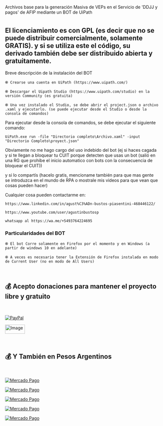 Archivos base para la generación Masiva de VEPs en el Servicio de 'DDJJ y pagos' de AFIP mediante un BOT de UiPath
#
## El licenciamiento es con GPL (es decir que no se puede distribuir comercialmente, solamente GRATIS). y si se utiliza este el código, su derivado también debe ser distribuido abierta y gratuitamente. 

 Breve descripción de la instalación del BOT

    ֎ Crearse una cuenta en UiPath (https://www.uipath.com/)
    
    ֎ Descargar el Uipath Studio (https://www.uipath.com/studio) en la versión Community (es gratuita)
    
    ֎ Una vez instalado el Studio, se debe abrir el project.json o archivo .xaml y ejecutarlo. (se puede ejecutar desde el Studio o desde la consola de comandos)

Para ejecutar desde la consola de comandos, se debe ejecutar el siguiente comando:

    UiPath.exe run -file "Directorio completo\Archivo.xaml" -input "Directorio Completo\proyect.json"


Obviamente no me hago cargo del uso indebido del bot (ej si haces cagada y si te llegan a bloquear tu CUIT porque detecten que usas un bot (salió en una RG que prohibe el inicio automatico con bots con la consecuencia de bloquear el CUIT))

y si lo compartís (hacelo gratis, mencioname también para que mas gente se introduzca en el mundo de RPA o mostrale mis videos para que vean que cosas pueden hacer)

Cualquier cosa pueden contactarme en:

    https://www.linkedin.com/in/agust%C3%ADn-bustos-piasentini-468446122/

    https://www.youtube.com/user/agustinbustosp

    whatsapp al https://wa.me/+5493764224695

### Particularidades del BOT

    ֎ El bot Corre solamente en Firefox por el momento y en Windows (a partir de windows 10 en adelante)

    ֎ A veces es necesario tener la Extensión de Firefox instalada en modo de Current User (no en modo de All Users)

<br/>

## 💰 Acepto donaciones para mantener el proyecto libre y gratuito
<br/>

[![PayPal](https://img.shields.io/badge/PayPal-00457C?style=for-the-badge&logo=paypal&logoColor=white)](https://paypal.me/agustinbustosp) <!-- [<img src="http://ketekipo.com.ar/wp-content/uploads/2020/05/mercado-pago.png" alt="Image" height="30" width="100\">](https://paypal.me/paypal.me/agustinbustosp) -->

<!-- [![Cafecito](https://img.shields.io/badge/-Cafecito-9cf?style=for-the-badge)](https://cafecito.app/abustos) -->

[<img src="https://santanderpost.com.ar/wp-content/uploads/2022/02/Cafecito-.jpg" alt="Image" height="30" width="65\">](https://cafecito.app/abustos)

<br/>
 
## 💰 Y También en Pesos Argentinos

<br/>

[![Mercado Pago](https://img.shields.io/badge/Mercado%20Pago%20100-009ee3?style=for-the-badge&logo=mercadopago&logoColor=white)](https://mpago.la/2JBdGez)

[![Mercado Pago](https://img.shields.io/badge/Mercado%20Pago%20500-009ee3?style=for-the-badge&logo=mercadopago&logoColor=white)](https://mpago.la/2CwfjKE)

[![Mercado Pago](https://img.shields.io/badge/Mercado%20Pago%201.000-009ee3?style=for-the-badge&logo=mercadopago&logoColor=white)](https://mpago.la/21Xvpig)

[![Mercado Pago](https://img.shields.io/badge/Mercado%20Pago%205.000-009ee3?style=for-the-badge&logo=mercadopago&logoColor=white)](https://mpago.la/1s4D4mM)

[![Mercado Pago](https://img.shields.io/badge/Mercado%20Pago%2010.000-009ee3?style=for-the-badge&logo=mercadopago&logoColor=white)](https://mpago.la/1n9cimr)



